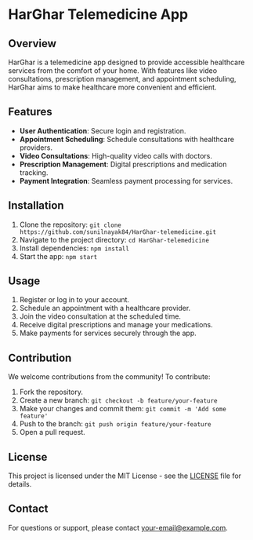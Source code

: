 # HarGhar Telemedicine App

## Overview
HarGhar is a telemedicine app designed to provide accessible healthcare services from the comfort of your home. With features like video consultations, prescription management, and appointment scheduling, HarGhar aims to make healthcare more convenient and efficient.

## Features
- **User Authentication**: Secure login and registration.
- **Appointment Scheduling**: Schedule consultations with healthcare providers.
- **Video Consultations**: High-quality video calls with doctors.
- **Prescription Management**: Digital prescriptions and medication tracking.
- **Payment Integration**: Seamless payment processing for services.

## Installation
1. Clone the repository: `git clone https://github.com/sunilnayak84/HarGhar-telemedicine.git`
2. Navigate to the project directory: `cd HarGhar-telemedicine`
3. Install dependencies: `npm install`
4. Start the app: `npm start`

## Usage
1. Register or log in to your account.
2. Schedule an appointment with a healthcare provider.
3. Join the video consultation at the scheduled time.
4. Receive digital prescriptions and manage your medications.
5. Make payments for services securely through the app.

## Contribution
We welcome contributions from the community! To contribute:
1. Fork the repository.
2. Create a new branch: `git checkout -b feature/your-feature`
3. Make your changes and commit them: `git commit -m 'Add some feature'`
4. Push to the branch: `git push origin feature/your-feature`
5. Open a pull request.

## License
This project is licensed under the MIT License - see the [LICENSE](LICENSE) file for details.

## Contact
For questions or support, please contact [your-email@example.com](mailto:your-email@example.com).

